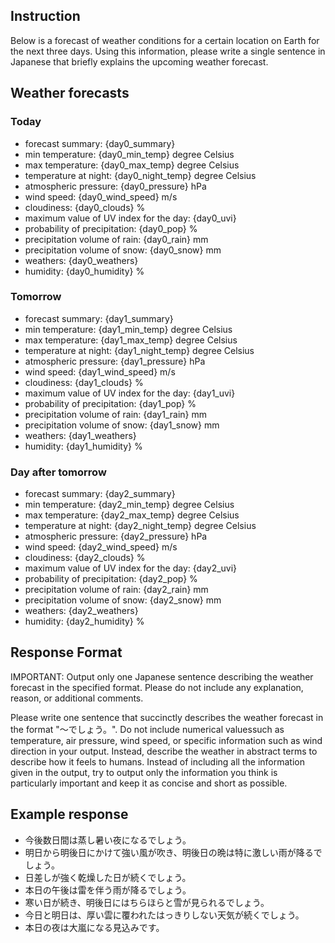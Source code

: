## Instruction

Below is a forecast of weather conditions for a certain location on Earth for the next three days. Using this information, please write a single sentence in Japanese that briefly explains the upcoming weather forecast.

## Weather forecasts

### Today

* forecast summary: {day0_summary}
* min temperature: {day0_min_temp} degree Celsius
* max temperature: {day0_max_temp} degree Celsius
* temperature at night: {day0_night_temp} degree Celsius
* atmospheric pressure: {day0_pressure} hPa
* wind speed: {day0_wind_speed} m/s
* cloudiness: {day0_clouds} %
* maximum value of UV index for the day: {day0_uvi}
* probability of precipitation: {day0_pop} %
* precipitation volume of rain: {day0_rain} mm
* precipitation volume of snow: {day0_snow} mm
* weathers: {day0_weathers}
* humidity: {day0_humidity} %

### Tomorrow

* forecast summary: {day1_summary}
* min temperature: {day1_min_temp} degree Celsius
* max temperature: {day1_max_temp} degree Celsius
* temperature at night: {day1_night_temp} degree Celsius
* atmospheric pressure: {day1_pressure} hPa
* wind speed: {day1_wind_speed} m/s
* cloudiness: {day1_clouds} %
* maximum value of UV index for the day: {day1_uvi}
* probability of precipitation: {day1_pop} %
* precipitation volume of rain: {day1_rain} mm
* precipitation volume of snow: {day1_snow} mm
* weathers: {day1_weathers}
* humidity: {day1_humidity} %

### Day after tomorrow

* forecast summary: {day2_summary}
* min temperature: {day2_min_temp} degree Celsius
* max temperature: {day2_max_temp} degree Celsius
* temperature at night: {day2_night_temp} degree Celsius
* atmospheric pressure: {day2_pressure} hPa
* wind speed: {day2_wind_speed} m/s
* cloudiness: {day2_clouds} %
* maximum value of UV index for the day: {day2_uvi}
* probability of precipitation: {day2_pop} %
* precipitation volume of rain: {day2_rain} mm
* precipitation volume of snow: {day2_snow} mm
* weathers: {day2_weathers}
* humidity: {day2_humidity} %

## Response Format

IMPORTANT: Output only one Japanese sentence describing the weather forecast in the specified format. Please do not include any explanation, reason, or additional comments.

Please write one sentence that succinctly describes the weather forecast in the format "～でしょう。". Do not include numerical values ​​such as temperature, air pressure, wind speed, or specific information such as wind direction in your output. Instead, describe the weather in abstract terms to describe how it feels to humans. Instead of including all the information given in the output, try to output only the information you think is particularly important and keep it as concise and short as possible.

## Example response

* 今後数日間は蒸し暑い夜になるでしょう。
* 明日から明後日にかけて強い風が吹き、明後日の晩は特に激しい雨が降るでしょう。
* 日差しが強く乾燥した日が続くでしょう。
* 本日の午後は雷を伴う雨が降るでしょう。
* 寒い日が続き、明後日にはちらほらと雪が見られるでしょう。
* 今日と明日は、厚い雲に覆われたはっきりしない天気が続くでしょう。
* 本日の夜は大嵐になる見込みです。
